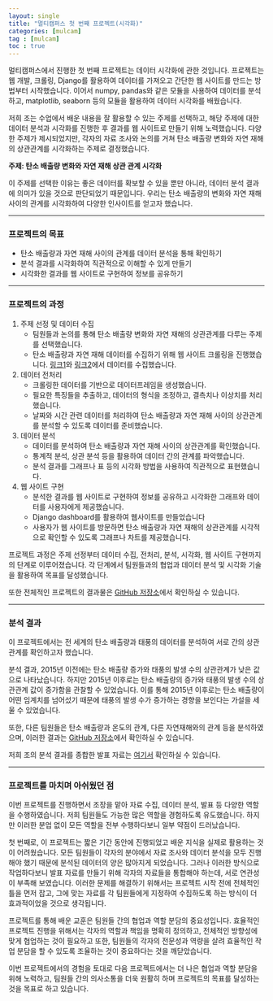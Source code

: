 ```yaml
---
layout: single
title: "멀티캠퍼스 첫 번째 프로젝트(시각화)"
categories: [mulcam]
tag : [mulcam]
toc : true
---
```


멀티캠퍼스에서 진행한 첫 번째 프로젝트는 데이터 시각화에 관한 것입니다. 프로젝트는 웹 개발, 크롤링, Django를 활용하여 데이터를 가져오고 간단한 웹 사이트를 만드는 방법부터 시작했습니다. 이어서 numpy, pandas와 같은 모듈을 사용하여 데이터를 분석하고, matplotlib, seaborn 등의 모듈을 활용하여 데이터 시각화를 배웠습니다.

저희 조는 수업에서 배운 내용을 잘 활용할 수 있는 주제를 선택하고, 해당 주제에 대한 데이터 분석과 시각화를 진행한 후 결과를 웹 사이트로 만들기 위해 노력했습니다. 다양한 주제가 제시되었지만, 각자의 자료 조사와 논의를 거쳐 탄소 배출량 변화와 자연 재해의 상관관계를 시각화하는 주제로 결정했습니다.

**주제: 탄소 배출량 변화와 자연 재해 상관 관계 시각화**

이 주제를 선택한 이유는 좋은 데이터를 확보할 수 있을 뿐만 아니라, 데이터 분석 결과에 의미가 있을 것으로 판단되었기 때문입니다. 우리는 탄소 배출량의 변화와 자연 재해 사이의 관계를 시각화하여 다양한 인사이트를 얻고자 했습니다.

------

### 프로젝트의 목표

- 탄소 배출량과 자연 재해 사이의 관계를 데이터 분석을 통해 확인하기
- 분석 결과를 시각화하여 직관적으로 이해할 수 있게 만들기
- 시각화한 결과를 웹 사이트로 구현하여 정보를 공유하기

------

### 프로젝트의 과정

1. 주제 선정 및 데이터 수집
   - 팀원들과 논의를 통해 탄소 배출량 변화와 자연 재해의 상관관계를 다루는 주제를 선택했습니다.
   - 탄소 배출량과 자연 재해 데이터를 수집하기 위해 웹 사이트 크롤링을 진행했습니다. [링크1](http://tropical.atmos.colostate.edu/Realtime/index.php?arch&loc=global)와 [링크2](https://databank.worldbank.org/reports.aspx?source=2&series=EN.ATM.CO2E.PC&country=)에서 데이터를 수집했습니다.
2. 데이터 전처리
   - 크롤링한 데이터를 기반으로 데이터프레임을 생성했습니다.
   - 필요한 특징들을 추출하고, 데이터의 형식을 조정하고, 결측치나 이상치를 처리했습니다.
   - 날짜와 시간 관련 데이터를 처리하여 탄소 배출량과 자연 재해 사이의 상관관계를 분석할 수 있도록 데이터를 준비했습니다.
3. 데이터 분석
   - 데이터를 분석하여 탄소 배출량과 자연 재해 사이의 상관관계를 확인했습니다.
   - 통계적 분석, 상관 분석 등을 활용하여 데이터 간의 관계를 파악했습니다.
   - 분석 결과를 그래프나 표 등의 시각화 방법을 사용하여 직관적으로 표현했습니다.
4. 웹 사이트 구현
   - 분석한 결과를 웹 사이트로 구현하여 정보를 공유하고 시각화한 그래프와 데이터를 사용자에게 제공했습니다.
   - Django dashboard를 활용하여 웹사이트를 만들었습니다
   - 사용자가 웹 사이트를 방문하면 탄소 배출량과 자연 재해의 상관관계를 시각적으로 확인할 수 있도록 그래프나 차트를 제공했습니다.

프로젝트 과정은 주제 선정부터 데이터 수집, 전처리, 분석, 시각화, 웹 사이트 구현까지의 단계로 이루어졌습니다. 각 단계에서 팀원들과의 협업과 데이터 분석 및 시각화 기술을 활용하여 목표를 달성했습니다. 

또한 전체적인 프로젝트의 결과물은 [GitHub 저장소](https://github.com/LeeJeaHyuk/Multicampus-2210-ProjectGroup4)에서 확인하실 수 있습니다. 

------

### 분석 결과

이 프로젝트에서는 전 세계의 탄소 배출량과 태풍의 데이터를 분석하여 서로 간의 상관관계를 확인하고자 했습니다.

분석 결과, 2015년 이전에는 탄소 배출량 증가와 태풍의 발생 수의 상관관계가 낮은 값으로 나타났습니다. 하지만 2015년 이후로는 탄소 배출량의 증가와 태풍의 발생 수의 상관관계 값이 증가함을 관찰할 수 있었습니다. 이를 통해 2015년 이후로는 탄소 배출량이 어떤 임계치를 넘어섰기 때문에 태풍의 발생 수가 증가하는 경향을 보인다는 가설을 세울 수 있었습니다.

또한, 다른 팀원들은 탄소 배출량과 온도의 관계, 다른 자연재해와의 관계 등을 분석하였으며, 이러한 결과는 [GitHub 저장소](https://github.com/LeeJeaHyuk/Multicampus-2210-ProjectGroup4)에서 확인하실 수 있습니다.

저희 조의 분석 결과를 종합한 발표 자료는 [여기서](https://github.com/LeeJeaHyuk/Multicampus-2210-ProjectGroup4/blob/master/Project/[데이터박4조]탄소배출과기후위기상관관계_취합_final.pdf) 확인하실 수 있습니다.

------

### 프로젝트를 마치며 아쉬웠던 점

이번 프로젝트를 진행하면서 조장을 맡아 자료 수집, 데이터 분석, 발표 등 다양한 역할을 수행하였습니다. 저희 팀원들도 가능한 많은 역할을 경험하도록 유도했습니다. 하지만 이러한 분업 없이 모든 역할을 전부 수행하다보니 일부 약점이 드러났습니다.

첫 번째로, 이 프로젝트는 짧은 기간 동안에 진행되었고 배운 지식을 실제로 활용하는 것이 어려웠습니다. 모든 팀원들이 각자의 분야에서 자료 조사와 데이터 분석을 모두 진행해야 했기 때문에 분석된 데이터의 양은 많아지게 되었습니다. 그러나 이러한 방식으로 작업하다보니 발표 자료를 만들기 위해 각자의 자료들을 통합해야 하는데, 서로 연관성이 부족해 보였습니다. 이러한 문제를 해결하기 위해서는 프로젝트 시작 전에 전체적인 틀을 먼저 잡고, 그에 맞는 자료를 각 팀원들에게 지정하여 수집하도록 하는 방식이 더 효과적이었을 것으로 생각됩니다.

프로젝트를 통해 배운 교훈은 팀원들 간의 협업과 역할 분담의 중요성입니다. 효율적인 프로젝트 진행을 위해서는 각자의 역할과 책임을 명확히 정의하고, 전체적인 방향성에 맞게 협업하는 것이 필요하고 또한, 팀원들의 각자의 전문성과 역량을 살려 효율적인 작업 분담을 할 수 있도록 조율하는 것이 중요하다는 것을 깨닫았습니다.

이번 프로젝트에서의 경험을 토대로 다음 프로젝트에서는 더 나은 협업과 역할 분담을 위해 노력하고, 팀원들 간의 의사소통을 더욱 원활히 하며 프로젝트의 목표를 달성하는 것을 목표로 하고 있습니다.